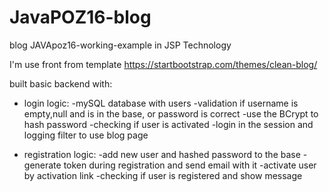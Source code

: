 # JavaPOZ16-blog
blog JAVApoz16-working-example in JSP Technology

I'm use front from template https://startbootstrap.com/themes/clean-blog/

built basic backend with:

* login logic:
-mySQL database with users
-validation if username is empty,null and is in the base, or password is correct
-use the BCrypt to hash password
-checking if user is activated
-login in the session and logging filter to use blog page

* registration logic:
-add new user and hashed password to the base
-generate token during registration and send email with it
-activate user by activation link
-checking if user is registered and show message